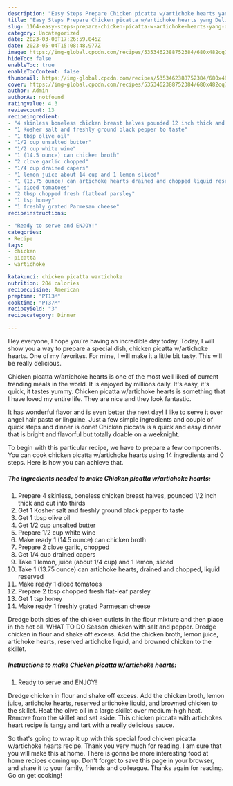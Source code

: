 ```yaml
---
description: "Easy Steps Prepare Chicken picatta w/artichoke hearts yang Delicious"
title: "Easy Steps Prepare Chicken picatta w/artichoke hearts yang Delicious"
slug: 1164-easy-steps-prepare-chicken-picatta-w-artichoke-hearts-yang-delicious
category: Uncategorized
date: 2023-03-08T17:26:59.045Z
date: 2023-05-04T15:08:48.977Z
image: https://img-global.cpcdn.com/recipes/5353462388752384/680x482cq70/chicken-picatta-wartichoke-hearts-recipe-main-photo.jpg
hideToc: false
enableToc: true
enableTocContent: false
thumbnail: https://img-global.cpcdn.com/recipes/5353462388752384/680x482cq70/chicken-picatta-wartichoke-hearts-recipe-main-photo.jpg
cover: https://img-global.cpcdn.com/recipes/5353462388752384/680x482cq70/chicken-picatta-wartichoke-hearts-recipe-main-photo.jpg
author: Admin
authorAv: notfound
ratingvalue: 4.3
reviewcount: 13
recipeingredient:
- "4 skinless boneless chicken breast halves pounded 12 inch thick and cut into thirds"
- "1 Kosher salt and freshly ground black pepper to taste"
- "1 tbsp olive oil"
- "1/2 cup unsalted butter"
- "1/2 cup white wine"
- "1 (14.5 ounce) can chicken broth"
- "2 clove garlic chopped"
- "1/4 cup drained capers"
- "1 lemon juice about 14 cup and 1 lemon sliced"
- "1 (13.75 ounce) can artichoke hearts drained and chopped liquid reserved"
- "1 diced tomatoes"
- "2 tbsp chopped fresh flatleaf parsley"
- "1 tsp honey"
- "1 freshly grated Parmesan cheese"
recipeinstructions:

- "Ready to serve and ENJOY!"
categories:
- Recipe
tags:
- chicken
- picatta
- wartichoke

katakunci: chicken picatta wartichoke 
nutrition: 204 calories
recipecuisine: American
preptime: "PT13M"
cooktime: "PT37M"
recipeyield: "3"
recipecategory: Dinner

---
```



Hey everyone, I hope you're having an incredible day today. Today, I will show you a way to prepare a special dish, chicken picatta w/artichoke hearts. One of my favorites. For mine, I will make it a little bit tasty. This will be really delicious.

Chicken picatta w/artichoke hearts is one of the most well liked of current trending meals in the world. It is enjoyed by millions daily. It's easy, it's quick, it tastes yummy. Chicken picatta w/artichoke hearts is something that I have loved my entire life. They are nice and they look fantastic.

It has wonderful flavor and is even better the next day! I like to serve it over angel hair pasta or linguine. Just a few simple ingredients and couple of quick steps and dinner is done! Chicken piccata is a quick and easy dinner that is bright and flavorful but totally doable on a weeknight.


To begin with this particular recipe, we have to prepare a few components. You can cook chicken picatta w/artichoke hearts using 14 ingredients and 0 steps. Here is how you can achieve that.

<!--inarticleads1-->

##### The ingredients needed to make Chicken picatta w/artichoke hearts:

1. Prepare 4 skinless, boneless chicken breast halves, pounded 1/2 inch thick and cut into thirds
1. Get 1 Kosher salt and freshly ground black pepper to taste
1. Get 1 tbsp olive oil
1. Get 1/2 cup unsalted butter
1. Prepare 1/2 cup white wine
1. Make ready 1 (14.5 ounce) can chicken broth
1. Prepare 2 clove garlic, chopped
1. Get 1/4 cup drained capers
1. Take 1 lemon, juice (about 1/4 cup) and 1 lemon, sliced
1. Take 1 (13.75 ounce) can artichoke hearts, drained and chopped, liquid reserved
1. Make ready 1 diced tomatoes
1. Prepare 2 tbsp chopped fresh flat-leaf parsley
1. Get 1 tsp honey
1. Make ready 1 freshly grated Parmesan cheese


Dredge both sides of the chicken cutlets in the flour mixture and then place in the hot oil. WHAT TO DO Season chicken with salt and pepper. Dredge chicken in flour and shake off excess. Add the chicken broth, lemon juice, artichoke hearts, reserved artichoke liquid, and browned chicken to the skillet. 

<!--inarticleads2-->

##### Instructions to make Chicken picatta w/artichoke hearts:


1. Ready to serve and ENJOY!

Dredge chicken in flour and shake off excess. Add the chicken broth, lemon juice, artichoke hearts, reserved artichoke liquid, and browned chicken to the skillet. Heat the olive oil in a large skillet over medium-high heat. Remove from the skillet and set aside. This chicken piccata with artichokes heart recipe is tangy and tart with a really delicious sauce. 

So that's going to wrap it up with this special food chicken picatta w/artichoke hearts recipe. Thank you very much for reading. I am sure that you will make this at home. There is gonna be more interesting food at home recipes coming up. Don't forget to save this page in your browser, and share it to your family, friends and colleague. Thanks again for reading. Go on get cooking!
